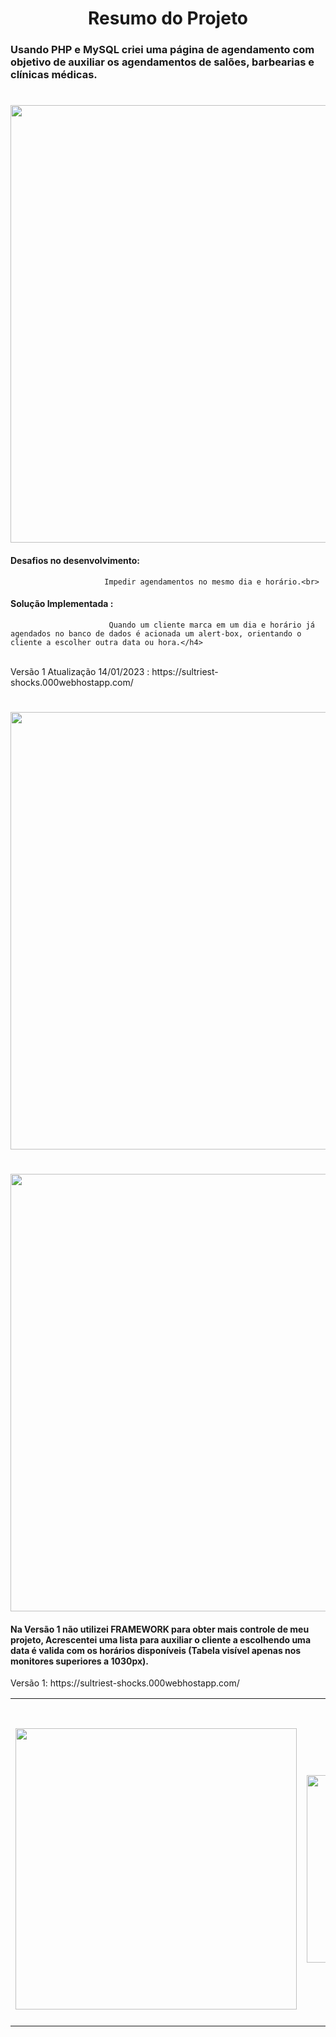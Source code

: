 <h1 align="center"> Resumo do Projeto </h1>
<h3>Usando <strong>PHP e MySQL</strong> criei uma página de agendamento com objetivo de auxiliar os agendamentos de salões, barbearias e clínicas médicas. </h3>
<h1 align="center"><img src="https://user-images.githubusercontent.com/61218420/156604810-ce752b20-c075-47a3-9cb9-1bc38322ec51.png" width="700"></h1>
<h4>Desafios no desenvolvimento:</h4> 

                         Impedir agendamentos no mesmo dia e horário.<br>
          
<h4>Solução Implementada :</h4> 

                          Quando um cliente marca em um dia e horário já agendados no banco de dados é acionada um alert-box, orientando o cliente a escolher outra data ou hora.</h4>
                          
<br>
  Versão 1 Atualização 14/01/2023 : https://sultriest-shocks.000webhostapp.com/<br>

<h1 align="center"><img src="https://user-images.githubusercontent.com/61218420/156605970-77a7cb5a-5f32-4950-983a-f36e611ddc03.png" width="700"></h1>
<h1 align="center"><img src="https://user-images.githubusercontent.com/61218420/156606707-6496bddd-3bab-4ddd-a6be-10de2d3040fd.png" width="700"></h1>
<h4>Na Versão 1 não utilizei FRAMEWORK para obter mais controle de meu projeto, Acrescentei uma lista para auxiliar o cliente a escolhendo uma 
  data é valida com os horários disponíveis (Tabela visível apenas nos monitores superiores a 1030px).</h4>
  Versão 1: https://sultriest-shocks.000webhostapp.com/<br>
<table align="center">
  <tr>
    <td><h1 align="center"><img src="https://user-images.githubusercontent.com/61218420/156607433-43ffb53e-0e07-46dc-84c8-014c8b91fc8c.png" width="450"></h1></td>
    <td><h1 align="center"><img src="https://user-images.githubusercontent.com/61218420/156607666-22e0499d-949c-4fab-98c7-71b3f7e75d70.png" width="300"></h1></td>
  </tr>
</table>








 
